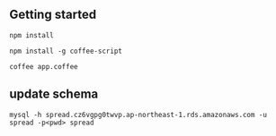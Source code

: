 ## Getting started

```
npm install

npm install -g coffee-script

coffee app.coffee
```

## update schema

```
mysql -h spread.cz6vgpg0twvp.ap-northeast-1.rds.amazonaws.com -u spread -p<pwd> spread
```

